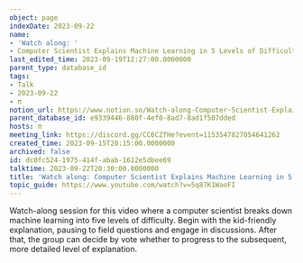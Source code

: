 ```yaml
---
object: page
indexDate: 2023-09-22
name:
- 'Watch along: '
- Computer Scientist Explains Machine Learning in 5 Levels of Difficulty | WIRED
last_edited_time: 2023-09-19T12:27:00.0000000
parent_type: database_id
tags:
- Talk
- 2023-09-22
- π
notion_url: https://www.notion.so/Watch-along-Computer-Scientist-Explains-Machine-Learning-in-5-Levels-of-Difficulty-WIRED-dc0fc5241975414fabab1612e5dbee69
parent_database_id: e9339446-880f-4ef0-8ad7-8ad1f507dded
hosts: π
meeting_link: https://discord.gg/CC6CZfHe?event=1153547827054641262
created_time: 2023-09-15T20:15:00.0000000
archived: false
id: dc0fc524-1975-414f-abab-1612e5dbee69
talktime: 2023-09-22T20:30:00.0000000
title: 'Watch along: Computer Scientist Explains Machine Learning in 5 Levels of Difficulty | WIRED'
topic_guide: https://www.youtube.com/watch?v=5q87K1WaoFI
---
```



Watch-along session for this video where a computer scientist breaks down machine learning into five levels of difficulty.
Begin with the kid-friendly explanation, pausing to field questions and engage in discussions. After that, the group can decide by vote whether to progress to the subsequent, more detailed level of explanation.

























